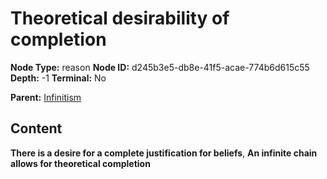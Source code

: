 # Theoretical desirability of completion

**Node Type:** reason
**Node ID:** d245b3e5-db8e-41f5-acae-774b6d615c55
**Depth:** -1
**Terminal:** No

**Parent:** [Infinitism](infinitism.md)

## Content

**There is a desire for a complete justification for beliefs**, **An infinite chain allows for theoretical completion**
